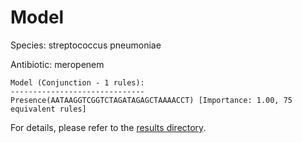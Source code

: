
# Model

Species: streptococcus pneumoniae

Antibiotic: meropenem

```
Model (Conjunction - 1 rules):
------------------------------
Presence(AATAAGGTCGGTCTAGATAGAGCTAAAACCT) [Importance: 1.00, 75 equivalent rules]

```

For details, please refer to the [results directory](../../../../../results/scm_b/streptococcus%20pneumoniae/meropenem/repeat_4/).

